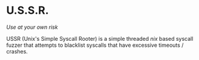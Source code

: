 # U.S.S.R. 
*Use at your own risk*

USSR (Unix's Simple Syscall Rooter) is a simple threaded *nix* based syscall fuzzer that attempts to blacklist syscalls that have excessive timeouts / crashes.

